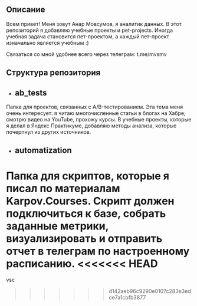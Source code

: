 ## Описание 

Всем привет! Меня зовут Анар Мовсумов, я аналитик данных. 
В этот репозиторий я добавляю учебные проекты и pet-projects. Иногда учебная задача становится пет-проектом, а каждый пет-проект изначально является учебным :)

Связаться со мной удобнее всего через телеграм: t.me/mvsmv

## Структура репозитория

- ## **ab_tests**

Папка для проектов, связанных с A/B-тестированием. Эта тема меня очень интересует: я читаю многочисленные статьи в блогах на Хабре, смотрю видео на YouTube, прохожу курсы. В учебные проекты, которые я делал в Яндекс Практикуме, добавляю методы анализа, которые почерпнул из других источников.

- ## **automatization**

Папка для скриптов, которые я писал по материалам Karpov.Courses. Скрипт должен подключиться к базе, собрать заданные метрики, визуализировать и отправить отчет в телеграм по настроенному расписанию.
<<<<<<< HEAD
=======

vsc 
>>>>>>> d142aeb96c9290e0107c283e3edce7a1cbfb3877
